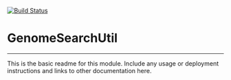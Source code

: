 [![Build Status](https://travis-ci.org/rsutormin/GenomeSearchUtil.svg?branch=master)](https://travis-ci.org/rsutormin/GenomeSearchUtil)

# GenomeSearchUtil
---

This is the basic readme for this module. Include any usage or deployment instructions and links to other documentation here.
